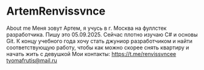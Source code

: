 # ArtemRenvissvnce
About me
Меня зовут Артем, я учусь в г. Москва на фуллстек разработчика. Пишу это 05.09.2025. Сейчас плотно изучаю C# и основы Git. К концу учебного года хочу стать джуниор разработчиком и найти соответствующую работу, чтобы как можно скорее снять квартиру и начать жить с девушкой
Мои контакты: 
https://t.me/renvissvncee
tyomafrutis@mail.ru
